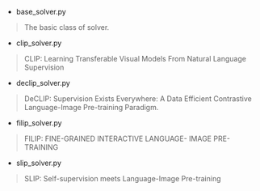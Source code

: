 - base_solver.py
> The basic class of solver.

- clip_solver.py
> CLIP: Learning Transferable Visual Models From Natural Language Supervision

- declip_solver.py
> DeCLIP: Supervision Exists Everywhere: A Data Efficient Contrastive Language-Image Pre-training Paradigm.

- filip_solver.py
> FILIP:  FINE-GRAINED INTERACTIVE LANGUAGE- IMAGE PRE-TRAINING

- slip_solver.py
> SLIP: Self-supervision meets Language-Image Pre-training

